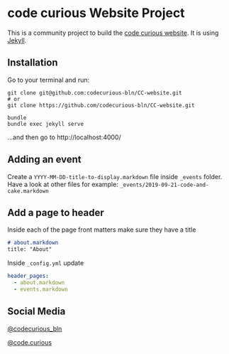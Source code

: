 # code curious Website Project

This is a community project to build the [code curious website](https://codecurious-bln.github.io/CC-website/). It is using [Jekyll](https://jekyllrb.com).

## Installation

Go to your terminal and run:

    git clone git@github.com:codecurious-bln/CC-website.git
    # or
    git clone https://github.com/codecurious-bln/CC-website.git

    bundle
    bundle exec jekyll serve

…and then go to http://localhost:4000/

## Adding an event

Create a `YYYY-MM-DD-title-to-display.markdown` file inside `_events` folder. Have a look at other files for example: `_events/2019-09-21-code-and-cake.markdown`

## Add a page to header
Inside each of the page front matters make sure they have a title
```markdown
# about.markdown
title: "About"
```
Inside `_config.yml` update
```yaml
header_pages:
  - about.markdown
  - events.markdown
```

## Social Media

[@codecurious_bln](https://twitter.com/codecurious_bln)

[@code.curious](https://www.instagram.com/code.curious/)
